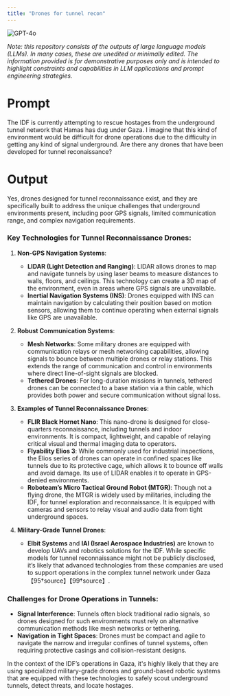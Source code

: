 ```yaml
---
title: "Drones for tunnel recon"
---
```

![GPT-4o](https://img.shields.io/badge/GPT--4o-3333FF?style=for-the-badge&logo=openai&logoColor=white)



*Note: this repository consists of the outputs of large language models (LLMs). In many cases, these are unedited or minimally edited. The information provided is for demonstrative purposes only and is intended to highlight constraints and capabilities in LLM applications and prompt engineering strategies.*


# Prompt

The IDF is currently attempting to rescue hostages from the underground tunnel network that Hamas has dug under Gaza. I imagine that this kind of environment would be difficult for drone operations due to the difficulty in getting any kind of signal underground. Are there any drones that have been developed for tunnel reconaissance?

# Output

Yes, drones designed for tunnel reconnaissance exist, and they are specifically built to address the unique challenges that underground environments present, including poor GPS signals, limited communication range, and complex navigation requirements.

### Key Technologies for Tunnel Reconnaissance Drones:
1. **Non-GPS Navigation Systems**:
   - **LIDAR (Light Detection and Ranging)**: LIDAR allows drones to map and navigate tunnels by using laser beams to measure distances to walls, floors, and ceilings. This technology can create a 3D map of the environment, even in areas where GPS signals are unavailable.
   - **Inertial Navigation Systems (INS)**: Drones equipped with INS can maintain navigation by calculating their position based on motion sensors, allowing them to continue operating when external signals like GPS are unavailable.

2. **Robust Communication Systems**:
   - **Mesh Networks**: Some military drones are equipped with communication relays or mesh networking capabilities, allowing signals to bounce between multiple drones or relay stations. This extends the range of communication and control in environments where direct line-of-sight signals are blocked.
   - **Tethered Drones**: For long-duration missions in tunnels, tethered drones can be connected to a base station via a thin cable, which provides both power and secure communication without signal loss.

3. **Examples of Tunnel Reconnaissance Drones**:
   - **FLIR Black Hornet Nano**: This nano-drone is designed for close-quarters reconnaissance, including tunnels and indoor environments. It is compact, lightweight, and capable of relaying critical visual and thermal imaging data to operators.
   - **Flyability Elios 3**: While commonly used for industrial inspections, the Elios series of drones can operate in confined spaces like tunnels due to its protective cage, which allows it to bounce off walls and avoid damage. Its use of LIDAR enables it to operate in GPS-denied environments.
   - **Roboteam’s Micro Tactical Ground Robot (MTGR)**: Though not a flying drone, the MTGR is widely used by militaries, including the IDF, for tunnel exploration and reconnaissance. It is equipped with cameras and sensors to relay visual and audio data from tight underground spaces.

4. **Military-Grade Tunnel Drones**:
   - **Elbit Systems** and **IAI (Israel Aerospace Industries)** are known to develop UAVs and robotics solutions for the IDF. While specific models for tunnel reconnaissance might not be publicly disclosed, it’s likely that advanced technologies from these companies are used to support operations in the complex tunnel network under Gaza【95†source】【99†source】.

### Challenges for Drone Operations in Tunnels:
- **Signal Interference**: Tunnels often block traditional radio signals, so drones designed for such environments must rely on alternative communication methods like mesh networks or tethering.
- **Navigation in Tight Spaces**: Drones must be compact and agile to navigate the narrow and irregular confines of tunnel systems, often requiring protective casings and collision-resistant designs.

In the context of the IDF’s operations in Gaza, it's highly likely that they are using specialized military-grade drones and ground-based robotic systems that are equipped with these technologies to safely scout underground tunnels, detect threats, and locate hostages.